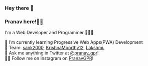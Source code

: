 ### Hey there 👋

### Pranav here!🧑🏻

 I'm a Web Developer and Programmer 👨🏻‍💻

 🌱 I’m currently learning Progressive Web Apps(PWA) Development <br>
 👯 Team: <a href="https://github.com/sank2000">sank2000</a>, <a href="https://github.com/KrishnaMoorthy12">KrishnaMoorthy12</a>, <a href="https://github.com/Lakshmi2k1">Lakshmi. </a><br>
 💬 Ask me anything in Twitter at <a href="https://twitter.com/pranav_gpr">@pranav_gpr</a>! <br>
 ✌🏻 Follow me on Instagram on <a href="https://instagram.com/i_m_mystrix">PranavGPR</a>!
